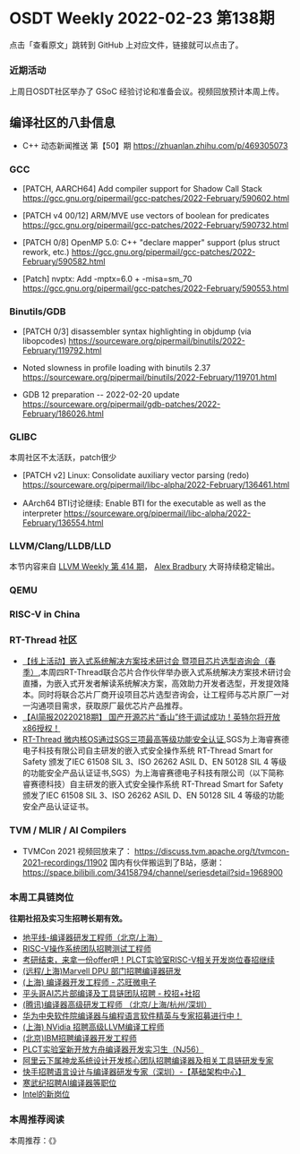 # OSDT Weekly 2022-02-23 第138期

点击「查看原文」跳转到 GitHub 上对应文件，链接就可以点击了。

### 近期活动

上周日OSDT社区举办了 GSoC 经验讨论和准备会议。视频回放预计本周上传。

## 编译社区的八卦信息

- C++ 动态新闻推送 第【50】期
  https://zhuanlan.zhihu.com/p/469305073

### GCC

- [PATCH, AARCH64] Add compiler support for Shadow Call Stack
  https://gcc.gnu.org/pipermail/gcc-patches/2022-February/590602.html

- [PATCH v4 00/12] ARM/MVE use vectors of boolean for predicates
  https://gcc.gnu.org/pipermail/gcc-patches/2022-February/590732.html

- [PATCH 0/8] OpenMP 5.0: C++ "declare mapper" support (plus struct rework, etc.)
  https://gcc.gnu.org/pipermail/gcc-patches/2022-February/590582.html

- [Patch] nvptx: Add -mptx=6.0 + -misa=sm_70
  https://gcc.gnu.org/pipermail/gcc-patches/2022-February/590553.html

### Binutils/GDB

- [PATCH 0/3] disassembler syntax highlighting in objdump (via libopcodes)
  https://sourceware.org/pipermail/binutils/2022-February/119792.html

- Noted slowness in profile loading with binutils 2.37
  https://sourceware.org/pipermail/binutils/2022-February/119701.html

- GDB 12 preparation -- 2022-02-20 update
  https://sourceware.org/pipermail/gdb-patches/2022-February/186026.html

### GLIBC

本周社区不太活跃，patch很少
- [PATCH v2] Linux: Consolidate auxiliary vector parsing (redo)
  https://sourceware.org/pipermail/libc-alpha/2022-February/136461.html

- AArch64 BTI讨论继续: Enable BTI for the executable as well as the interpreter
  https://sourceware.org/pipermail/libc-alpha/2022-February/136554.html

### LLVM/Clang/LLDB/LLD

本节内容来自 [LLVM Weekly 第 414 期](http://llvmweekly.org/issue/414)，
[Alex Bradbury](https://www.linkedin.com/in/alex-bradbury/) 大哥持续稳定输出。

### QEMU

### RISC-V in China

### RT-Thread 社区

- [【线上活动】嵌入式系统解决方案技术研讨会 暨项目芯片选型咨询会（春季）](https://mp.weixin.qq.com/s/vxzgYvGq-ti1nyRTq0cLDA),本周四RT-Thread联合芯片合作伙伴举办嵌入式系统解决方案技术研讨会直播，为嵌入式开发者解读系统解决方案，高效助力开发者选型，开发提效降本。同时将联合芯片厂商开设项目芯片选型咨询会，让工程师与芯片原厂一对一沟通项目需求，获取原厂最优芯片产品推荐。
- [【AI简报20220218期】 国产开源芯片“香山”终于调试成功！英特尔将开放x86授权！](https://mp.weixin.qq.com/s/ODCDJsra_QYMQVyW5z0Yqw)
- [RT-Thread 微内核OS通过SGS三项最高等级功能安全认证](https://mp.weixin.qq.com/s/WchKOjkoqPB32g14w3ELig),SGS为上海睿赛德电子科技有限公司自主研发的嵌入式安全操作系统 RT-Thread Smart for Safety 颁发了IEC 61508 SIL 3、ISO 26262 ASIL D、EN 50128 SIL 4 等级的功能安全产品认证证书,SGS）为上海睿赛德电子科技有限公司（以下简称睿赛德科技）自主研发的嵌入式安全操作系统 RT-Thread Smart for Safety 颁发了IEC 61508 SIL 3、ISO 26262 ASIL D、EN 50128 SIL 4 等级的功能安全产品认证证书。

### TVM / MLIR / AI Compilers

- TVMCon 2021 视频回放来了：
  https://discuss.tvm.apache.org/t/tvmcon-2021-recordings/11902
  国内有伙伴搬运到了B站，感谢：
  https://space.bilibili.com/34158794/channel/seriesdetail?sid=1968900

### 本周工具链岗位

**往期社招及实习生招聘长期有效。**

- [地平线-编译器研发工程师（北京/上海）](https://mp.weixin.qq.com/s/MYObl7iWIbyrTz9hCmKWYA)
- [RISC-V操作系统团队招聘测试工程师](https://mp.weixin.qq.com/s/inLFS4pI1F74m_oJ2I7xjQ)
- [考研结束，来拿一份offer吧！PLCT实验室RISC-V相关开发岗位春招继续](https://mp.weixin.qq.com/s/PWV5akv5kw3iOuHb-uSNrQ)
- [(远程/上海)Marvell DPU 部门招聘编译器研发](https://mp.weixin.qq.com/s/B6JjAhF3TZjezD1tjYHDaw)
- [(上海) 编译器开发工程师 - 芯旺微电子](https://mp.weixin.qq.com/s/nqe1-7qffnc0CaejYkpKyw)
- [平头哥AI芯片部编译及工具链团队招聘 - 校招+社招](https://mp.weixin.qq.com/s/kARbXtJotRPCNMrV-yOanA)
- [(腾讯)编译器高级研发工程师 （北京/上海/杭州/深圳）](https://mp.weixin.qq.com/s/DF-2qmHmpKZtJ1djHXM1Ug)
- [华为中央软件院编译器与编程语言软件精英与专家招募进行中！](https://mp.weixin.qq.com/s/VshbvWegM3eCdgK9d6v46A)
- [(上海) NVidia 招聘高级LLVM编译工程师](https://mp.weixin.qq.com/s/y6UmneY-UvzyhEvyCaoyEg)
- [(北京)IBM招聘编译器开发工程师](https://mp.weixin.qq.com/s/B_d1gjyrgncevOGWnV_Jfw)
- [PLCT实验室新开放方舟编译器开发实习生（NJ56）](https://mp.weixin.qq.com/s/lPp5RvjYhpDIGsp-luLzKQ)
- [阿里云下属神龙系统设计开发核心团队招聘编译器及相关工具链研发专家](https://mp.weixin.qq.com/s/h3ELBXBHfNjZCyCRixqnOQ)
- [快手招聘语言设计与编译器研发专家（深圳）-【基础架构中心】](https://mp.weixin.qq.com/s/QTWnlaBFtWQ3YThHJSIhbA)
- [寒武纪招聘AI编译器等职位](https://mp.weixin.qq.com/s/LWpDXEA2rJ1wx9mr8XoWxw)
- [Intel的新岗位](https://mp.weixin.qq.com/s/xs-deMCI4ob7WX0vIRZMZw)

### 本周推荐阅读

本周推荐：《》

